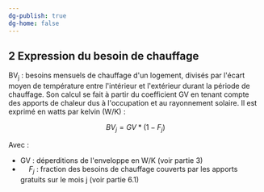 ```yaml
---
dg-publish: true
dg-home: false
---
```

## 2 Expression du besoin de chauffage

$\mathrm{BV}_{\mathrm{j}}$ : besoins mensuels de chauffage d'un logement, divisés par l'écart moyen de température entre l'intérieur et l'extérieur durant la période de chauffage. Son calcul se fait à partir du coefficient GV en tenant compte des apports de chaleur dus à l'occupation et au rayonnement solaire. Il est exprimé en watts par kelvin (W/K) :

$$
B V_{j}=G V *\left(1-F_{j}\right)
$$

Avec :

- GV : déperditions de l'enveloppe en W/K (voir partie 3)
- $\quad F_{j}$ : fraction des besoins de chauffage couverts par les apports gratuits sur le mois j (voir partie 6.1)